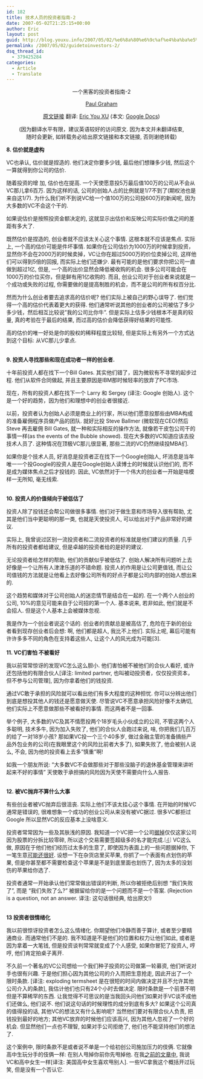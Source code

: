 ```yaml
---
id: 182
title: 技术人员的投资者指南-2
date: 2007-05-02T21:25:15+00:00
author: Eric
layout: post
guid: http://blog.youxu.info/2007/05/02/%e6%8a%80%e6%9c%af%e4%ba%ba%e5%91%98%e7%9a%84%e6%8a%95%e8%b5%84%e8%80%85%e6%8c%87%e5%8d%97-2/
permalink: /2007/05/02/guidetoinvestors-2/
dsq_thread_id:
  - 379425284
categories:
  - Article
  - Translate
---
```

<p style="text-align: center">
  一个黑客的投资者指南-2
</p>

<p style="text-align: center">
  <a href="http://www.paulgraham.com/">Paul Graham</a>
</p>

<p style="text-align: center">
  <a href="http://www.paulgraham.com/guidetoinvestors.html">原文链接</a> 翻译: <a href="http://blog.youxu.info">Eric You XU</a> (本文: <a href="http://docs.google.com/Doc?id=d2dg9xt_66d7zbm3">Google Docs</a>)
</p>

<p style="text-align: center">
  (因为翻译水平有限，建议英语较好的访问原文. 因为本文并未翻译结束,<br /> 随时会更新, 如转载务必给出原文链接和本文链接, 否则谢绝转载)
</p>

<p align="left">
  <span style="font-weight: bold">8. 估价就是虚构</span>
</p>

VC也承认, 估价就是捏造的. 他们决定你要多少钱, 最后他们想赚多少钱, 然后这个一算就得到你公司的估价.

随着投资的增 加, 估价也在提高. 一个天使愿意投5万最后值100万的公司从不会从VC那儿拿6百万. 因为这样的话, 公司的创始人占的比例就是1/7不到了(期权池也是来自这1/7). 为什么我们听不到说VC给一个值100万的公司投600万的新闻呢, 因为大多数的VC不会这个干的.

如果说估价是按照投资金额决定的, 这就显示出估价和反映公司实际价值之间的差距有多大了.

既然估价是捏造的, 创业者就不应该太关心这个事情. 这根本就不应该是焦点. 实际上, 一个高的估价可能是件坏事情. 如果你在公司估价为1000万的时候拿到投资，显然你不会在2000万的时候卖掉，VC让你在超过5000万的价位卖掉公司, 这样他们可以得到5倍的回报, 而实际上他们还嫌少. 最有可能的是他们要求你把公司一直做到超过1亿, 但是, 一个高的出价显然会降低被收购的机会. 很多公司可能会在1000万的价位买你，但是鲜有用1亿收购的. 而且, 创业公司对于创业者来说就是一个成功或失败的过程, 你需要做的是提高制胜的机会，而不是公司的所有权百分比.

然而为什么创业者要去追求高的估价呢? 他们实际上被自己的野心误导了. 他们觉得一个高的估价代表着更大的获得. 他们通常听说其他的创业者的公司被估了多少多少钱，然后相互比较说&#8221;我的公司比你牛&#8221;. 但是实际上估多少钱根本不是真的较量, 真的考验在于最后的结果, 而过高的估价会降低获得好结果的可能性.

高的估价的唯一好处是你的股权的稀释程度比较轻, 但是实际上有另外一个方式达到这个目标: 从VC那儿少拿点.

 <br style="font-weight: bold" /><span style="font-weight: bold">9. 投资人寻找那些和现在成功者一样的创业者.</span>
  
 <font face="verdana" size="2"></font>
  
十年前投资人都在找下一个Bill Gates. 其实他们错了，因为微软有不寻常的起步过程. 他们从软件合同做起, 并且主要原因是IBM那时候轻率的放弃了PC市场.

现在，所有的投资人都在找下一个 Larry 和 Sergey (译注: Google 创始人). 这个是一个好的趋势，因为他们和理想中的创业者很接近.

以前，投资者认为创始人必须是商业上的行家，所以他们愿意投那些由MBA构成的准备雇佣程序员做产品的团队. 就好比投 Steve Ballmer (微软现在CEO)然后 Steve 再去雇佣 Bill Gates, 就一种和实际相反的操作方法, 就像若干皮包公司干的事情一样(as the events of the Bubble showed). 现在大多数的VC知道应该去投技术人员了. 这种情况在顶极VC那儿很显著, 那些二流的VC仍然继续投MBA们.

如果你是个技术人员, 好消息是投资者正在找下一个Google创始人, 坏消息是当年唯一一个投Google的投资人是在Google创始人读博士的时候就认识他们的, 而不是成为媒体焦点之后才投钱的. 因此, VC依然对于一个伟大的创业者一开始是啥模样一无所知, 毫无线索.
  
 <br style="font-weight: bold" /><span style="font-weight: bold">10. 投资人的价值倾向于被低估了</span>

投资人除了投钱还会帮公司做很多事情. 他们对于做生意和市场导入很有帮助, 尤其是他们当中更聪明的那一类, 也就是天使投资人, 可以给出对于产品非常好的建议.

实际上, 我曾说过区别一流投资者和二流投资者的标准就是他们建议的质量. 几乎所有的投资者都给建议, 但是卓越的投资者给的是好的建议.

无论投资者给怎样的帮助, 他们的贡献似乎被低估了. 创始人解决所有问题听上去好像是一个让所有人津津乐道的不错命题. 投资人的作用是让公司更值钱, 而让公司值钱的方法就是让他看上去好像公司所有的好点子都是公司内部的创始人想出来的.

这个趋势和媒体对于公司创始人的迷恋情节是结合在一起的. 在一个两个人创业的公司, 10%的意见可能来自于公司招的第一个人. 基本说来, 若非如此, 他们就是不会招人. 但是这个人基本上会被媒体忽视.

我是作为一个创业者说这个话的. 创业者的贡献总是被高估了, 危险在于新的创业者看到现存创业者后会想: 啊, 他们都是超人, 我比不上他们. 实际上呢, 幕后可能有许许多多不同的角色在支持着这些人, 让这个人的风光成为可能[3]. <br style="font-weight: bold" /> <br style="font-weight: bold" /><span style="font-weight: bold">11. VC们害怕 不被看好</span>

我以前常常惊讶的发现VC怎么这么胆小. 他们害怕被不被他们的合伙人看好, 或许还包括他的有限合伙人[译注: limited partner, 也叫被动投资者，仅仅投资资本，但不参与公司管理], 因为你拿着他们的钱投资.

通过VC敢于承担的风险就可以看出他们有多大程度的这种担忧. 你可以分辨出他们到底是想投其他人的钱还是愿意做天使. 尽管说VC不愿意承担风险好像不太确切, 他们实际上不愿意做那些不被看好的事情. 而这两者不是一回事.

举个例子, 大多数的VC及其不情愿投两个18岁毛头小伙成立的公司, 不管这两个人多聪明, 技术多牛, 因为加入失败了, 他们的合伙人会跑过来说, 啥, 你把我们几百万的给了一对18岁小孩? 那如果VC投一个三个40多岁, 做过金融主管的准备搞些产品外包业务的公司(在我眼里这个的风险比前者大多了), 如果失败了, 他会被别人说么, 不会, 因为他的投资看上去多&#8221;慎重&#8221;啊!

如我一个朋友所说: &#8220;大多数VC不会做那些对于那些没脑子的退休基金管理来讲听起来不好的事情&#8221; 天使敢于承担搞的风险因为天使不需要向什么人报告.
  
 <br style="font-weight: bold" /><span style="font-weight: bold">12. 被VC抛弃不算什么大事</span>

有些创业者被VC抛弃后很沮丧. 实际上他们不该太挂心这个事情. 在开始的时候VC通常是错误的, 很难想象一个成功的创业公司从来没有被VC据过. 很多VC都拒过Google 所以显然VC的反应基本上没啥意义.

投资者常常因为一些及其肤浅的原因. 我知道一个VC把一个公司[据掉](http://ricksegal.typepad.com/pmv/2007/02/a_fatal_paper_c.html)仅仅这家公司因为股票的分拆比较零碎, 所以这个交易需要签超级多的名才能完成.<font color="#777777">[<a href="http://www.paulgraham.com/guidetoinvestors.html#f4n"><font color="#777777">4</font></a>] </font>VC这么做, 原因在于他们他们经历过太多的生意了, 即使因为表面上的一些问题据掉你, 下一笔生意[可能还很好](http://www.paulgraham.com/judgement.html). 设想一下在杂货店里买苹果, 你抓了一个表面有点划伤的苹果, 但是你甚至都不需要检查这个苹果是不是到底里面也划伤了, 因为太多的没划伤的苹果给你选了.

投资者通常一开始承认他们常常做出错误的判断, 所以你被拒绝后别想 &#8220;我们失败了&#8221;, 而是 &#8220;我们失败了么?&#8221; 被据留给你的是一个问题而不是一个答案. (Rejection is a question, not an answer. 译注: 这句话很经典, 给出原文!)
  
 <br style="font-weight: bold" /><span style="font-weight: bold">13 投资者很情绪化</span>

我以前很惊讶投资者怎么这么情绪化. 你期望他们冷静而善于算计, 或者至少要精通商业. 而通常他们不是的. 我不知道是不是他们的位置和权力让他们如此, 或者是因为拿着一大笔钱, 但是投资谈判常常就变成了个人感受, 如果你冒犯了投资人, 哼哼, 他们肯定拍桌子离开.

不久前一个著名的VC公司想给一个我们种子投资的公司做第一轮募资, 他们听说对手也很有兴趣. 于是他们担心因为其他公司的介入而把生意抢走, 因此开出了一个限时条款. [译注: exploding termsheet 是在很短的时间内做决定并且不允许其他公司介入的条款], 我估计他们也只有24个小时去做决定. 限时条款是一个前景不明但是不算稀罕的东西. 让我觉得不可思议的是当我回头问他们如果对手VC谈不成他们还做么, 他们说不. 他们说这句话的时候理性的成分到底有多大? 如果这个公司真的值得投的话, 其他VC的想法又有什么影响呢? 当然他们要对有限合伙人负责, 把钱投到最好的地方; 其他VC放弃的时候他们应该高兴, 因为其他人忽视了一个好的机会. 但显然他们一点也不理智, 如果对手公司拒绝了, 他们也不能坚持他们的想法了.

这个案例中, 限时条款不是或者说不单是一个给初创公司施加压力的伎俩. 它就像高中生玩分手的伎俩一样: 在别人甩掉你前你先甩掉他. 在我[之前的文章中](http://www.paulgraham.com/startupfunding.html), 我说VC和高中女生一样[译注: 美国高中女生喜欢甩别人]. 一些VC拿我这个概括开过玩笑, 但是没有一个否认它.
